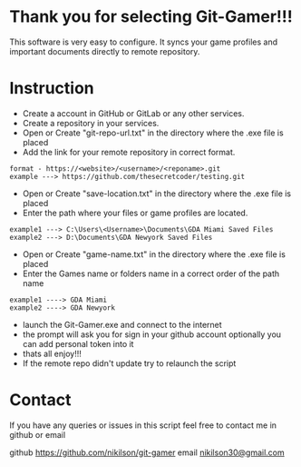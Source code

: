 # Thank you for selecting Git-Gamer!!!

This software is very easy to configure. It syncs your game profiles and important documents directly to remote repository.

# Instruction
- Create a account in GitHub or GitLab or any other services.
- Create a repository in your services.
- Open or Create "git-repo-url.txt" in the directory where the .exe file is placed
- Add the link for your remote repository in correct format.

```
format - https://<website>/<username>/<reponame>.git
example ---> https://github.com/thesecretcoder/testing.git
```

- Open or Create "save-location.txt" in the directory where the .exe file is placed
- Enter the path where your files or game profiles are located.

```
example1 ---> C:\Users\<Username>\Documents\GDA Miami Saved Files
example2 ---> D:\Documents\GDA Newyork Saved Files
```

- Open or Create "game-name.txt" in the directory where the .exe file is placed
- Enter the Games name or folders name in a correct order of the path name

```
example1 ----> GDA Miami
example2 ----> GDA Newyork
```

- launch the Git-Gamer.exe and connect to the internet
- the prompt will ask you for sign in your github account optionally you can add personal token into it
- thats all enjoy!!!
- If the remote repo didn't update try to relaunch the script

# Contact
If you have any queries or issues in this script feel free to contact me in github or email

github https://github.com/nikilson/git-gamer
email nikilson30@gmail.com


